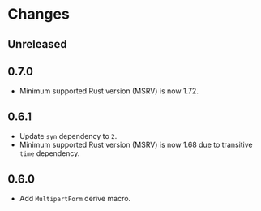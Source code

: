 # Changes

## Unreleased

## 0.7.0

- Minimum supported Rust version (MSRV) is now 1.72.

## 0.6.1

- Update `syn` dependency to `2`.
- Minimum supported Rust version (MSRV) is now 1.68 due to transitive `time` dependency.

## 0.6.0

- Add `MultipartForm` derive macro.
